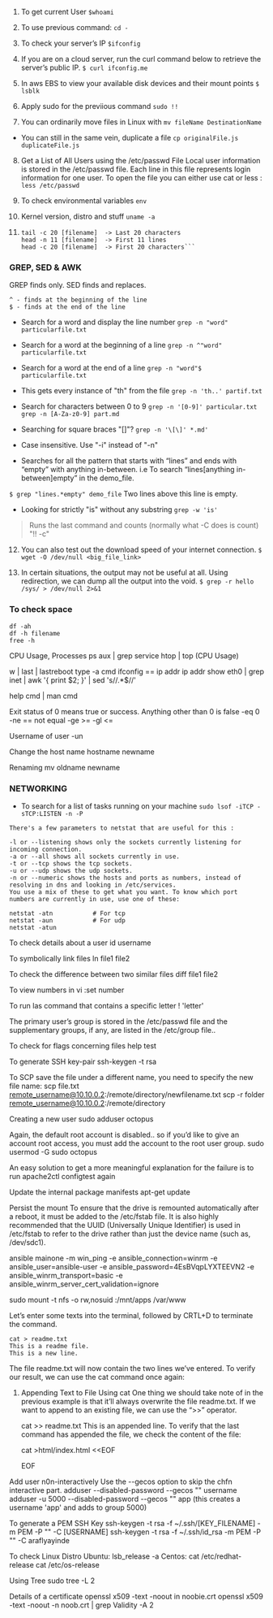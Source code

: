 1. To get current User
	`$whoami`

2. To use previous command:
    `cd -`

3. To check your server’s IP
	`$ifconfig`
	
4. If you are on a cloud server, run the curl command below to retrieve the server’s public IP.
	`$ curl ifconfig.me`

5. In aws EBS to view your available disk devices and their mount points
	`$ lsblk`
	
6. Apply sudo for the previious command	
	`sudo !!`
	
7. You can ordinarily move files in Linux with
	`mv fileName DestinationName`

- You can still in the same vein, duplicate a file
	`cp originalFile.js duplicateFile.js`
	
8. Get a List of All Users using the /etc/passwd File
Local user information is stored in the /etc/passwd file. Each line in this file represents login information for one user. To open the file you can either use cat or less :
	`less /etc/passwd`

9. To check environmental variables
	`env`
 
10. Kernel version, distro and stuff
	`uname -a`

11. ```tail -n 11 [filename]  -> Last 11 lines  
    tail -c 20 [filename]  -> Last 20 characters
    head -n 11 [filename]  -> First 11 lines  
    head -c 20 [filename]  -> First 20 characters```
### GREP, SED & AWK
GREP finds only. SED finds and replaces.

```
^ - finds at the beginning of the line
$ - finds at the end of the line
```

- Search for a word and display the line number
    `grep -n "word" particularfile.txt`

- Search for a word at the beginning of a line
  `grep -n ^"word" particularfile.txt`

- Search for a word at the end of a line
  `grep -n "word"$ particularfile.txt`

- This gets every instance of "th" from the file
    `grep -n 'th..' partif.txt`

- Search for characters between 0 to 9
    `grep -n '[0-9]' particular.txt`
    `grep -n [A-Za-z0-9] part.md`

- Searching for square braces "[]"?
    `grep -n '\[\]' *.md'`

- Case insensitive. Use "-i" instead of "-n"

- Searches for all the pattern that starts with “lines” and ends with “empty” with anything in-between. i.e To search “lines[anything in-between]empty” in the demo_file.

`$ grep "lines.*empty" demo_file`
Two lines above this line is empty.

- Looking for strictly "is" without any substring
    `grep -w 'is'`


> Runs the last command and counts (normally what -C does is count)
"!! -c"

12. You can also test out the download speed of your internet connection.
	`$ wget -O /dev/null <big_file_link>`

13. In certain situations, the output may not be useful at all. Using redirection, we can dump all the output into the void.
	`$ grep -r hello /sys/ > /dev/null 2>&1`

### To check space
	df -ah
	df -h filename
	free -h
	
CPU Usage, Processes 
	ps aux | grep service
    htop | top (CPU Usage)
	
w | last | lastreboot
type -a cmd
ifconfig == ip addr
ip addr show eth0 | grep inet | awk '{ print $2; }' | sed 's/\/.*$//'


help cmd | man cmd

Exit status of 0 means true or success. Anything other than 0 is false
	-eq 0
	-ne == not equal
	-ge >=
	-gl <=
	
Username of user
	-un
	
Change the host name
	hostname newname
	
Renaming
	mv oldname newname

### NETWORKING
- To search for a list of tasks running on your machine	
	`sudo lsof -iTCP -sTCP:LISTEN -n -P`

```
There's a few parameters to netstat that are useful for this :

-l or --listening shows only the sockets currently listening for incoming connection.
-a or --all shows all sockets currently in use.
-t or --tcp shows the tcp sockets.
-u or --udp shows the udp sockets.
-n or --numeric shows the hosts and ports as numbers, instead of resolving in dns and looking in /etc/services.
You use a mix of these to get what you want. To know which port numbers are currently in use, use one of these:

netstat -atn           # For tcp
netstat -aun           # For udp
netstat -atun  
```
	
To check details about a user
	id username
	
To symbolically link files
	ln file1 file2
	
To check the difference between two similar files
	diff file1 file2
	
To view numbers in vi
	:set number

To run las command that contains a specific letter
 ! 'letter'
 
The primary user’s group is stored in the /etc/passwd file and the supplementary groups, if any, are listed in the /etc/group file..

To check for flags concerning files
	help test
	
To generate SSH key-pair
	ssh-keygen -t rsa
	
To SCP save the file under a different name, you need to specify the new file name:
	scp file.txt remote_username@10.10.0.2:/remote/directory/newfilename.txt
	scp -r folder remote_username@10.10.0.2:/remote/directory
	
Creating a new user
	sudo adduser octopus
	
Again, the default root account is disabled.. so if you’d like to give an account root access, you must add the account to the root user group.
	sudo usermod -G sudo octopus
	
An easy solution to get a more meaningful explanation for the failure is to run 
	apache2ctl configtest again
	
Update the internal package manifests
	apt-get update
	
Persist the mount
To ensure that the drive is remounted automatically after a reboot, it must be added to the /etc/fstab file. It is also highly recommended that the UUID (Universally Unique Identifier) is used in /etc/fstab to refer to the drive rather than just the device name (such as, /dev/sdc1). 

ansible mainone -m win_ping -e ansible_connection=winrm -e ansible_user=ansible-user -e ansible_password=4EsBVqpLYXTEEVN2 -e ansible_winrm_transport=basic -e ansible_winrm_server_cert_validation=ignore

sudo mount -t nfs -o rw,nosuid <NFS-Server-Private-IP-Address>:/mnt/apps /var/www

Let’s enter some texts into the terminal, followed by CRTL+D to terminate the command.

	cat > readme.txt
	This is a readme file.
	This is a new line.

The file readme.txt will now contain the two lines we’ve entered. To verify our result, we can use the cat command once again:

1. Appending Text to File Using cat
One thing we should take note of in the previous example is that it’ll always overwrite the file readme.txt. If we want to append to an existing file, we can use the “>>” operator.

	cat >> readme.txt
	This is an appended line.
	To verify that the last command has appended the file, we check the content of the file:
	
	cat >html/index.html <<EOF
	<!DOCTYPE html>
	<html>
	<head>
	<title>Success!</title>
	</body>
	</html>
	EOF
	
	
Add user n0n-interactively
Use the --gecos option to skip the chfn interactive part.
	adduser --disabled-password --gecos "" username
	adduser -u 5000 --disabled-password --gecos "" app  (this creates a username 'app' and adds to group 5000)


To generate a PEM SSH Key
	ssh-keygen -t rsa -f ~/.ssh/[KEY_FILENAME] -m PEM -P "" -C [USERNAME]
	ssh-keygen -t rsa -f ~/.ssh/id_rsa -m PEM -P "" -C araflyayinde	
	
To check Linux Distro
	Ubuntu: lsb_release -a 
	Centos: cat /etc/redhat-release
	cat /etc/os-release
	
Using Tree 
	sudo tree -L 2
	
Details of a certificate
	openssl x509 -text -noout in noobie.crt
	openssl x509 -text -noout -n noob.crt | grep Validity -A 2
